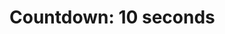 <!DOCTYPE html>
<html>
<head>
    <title>Countdown Timer</title>
</head>
<body>
    <h1>Countdown: <span id="countdown">10</span> seconds</h1>
    <script>
        let count = 10;
        let timer = setInterval(() => {
            count--;
            document.getElementById("countdown").innerText = count;
            if (count <= 0) {
                clearInterval(timer);
                alert("Time's up!");
            }
        }, 1000);
    </script>
</body>
</html>
